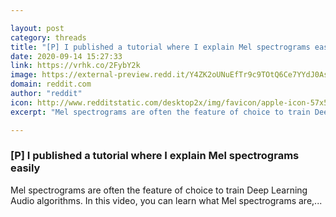 ```yaml
---

layout: post
category: threads
title: "[P] I published a tutorial where I explain Mel spectrograms easily"
date: 2020-09-14 15:27:33
link: https://vrhk.co/2FybY2k
image: https://external-preview.redd.it/Y4ZK2oUNuEfTr9c9TOtQ6Ce7YYdJ0AsLzTOEptM-nS4.jpg?width=480&height=251.308900524&auto=webp&crop=480:251.308900524,smart&s=a218befc5d059eccd0eb0a14d76f2ca041144528
domain: reddit.com
author: "reddit"
icon: http://www.redditstatic.com/desktop2x/img/favicon/apple-icon-57x57.png
excerpt: "Mel spectrograms are often the feature of choice to train Deep Learning Audio algorithms. In this video, you can learn what Mel spectrograms are,..."

---
```


### [P] I published a tutorial where I explain Mel spectrograms easily

Mel spectrograms are often the feature of choice to train Deep Learning Audio algorithms. In this video, you can learn what Mel spectrograms are,...